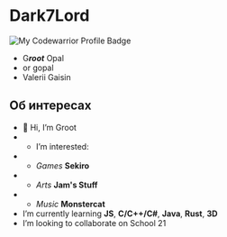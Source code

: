 # Dark7Lord

![My Codewarrior Profile Badge](https://www.codewars.com/users/dark7lord2015/badges/large)

*  G***root*** Opal
* or gopal
* Valerii Gaisin
## Об интересах
* 👋 Hi, I’m Groot
* * I’m interested:
* * *Games* **Sekiro**
* * *Arts* **Jam's Stuff**
* * *Music* **Monstercat**
* I’m currently learning **JS**, **C/C++/C#**, **Java**, **Rust**, **3D**
* I’m looking to collaborate on School 21


<!---
dark7lord/dark7lord is a ✨ special ✨ repository because its `README.md` (this file) appears on your GitHub profile.
You can click the Preview link to take a look at your changes.
--->

